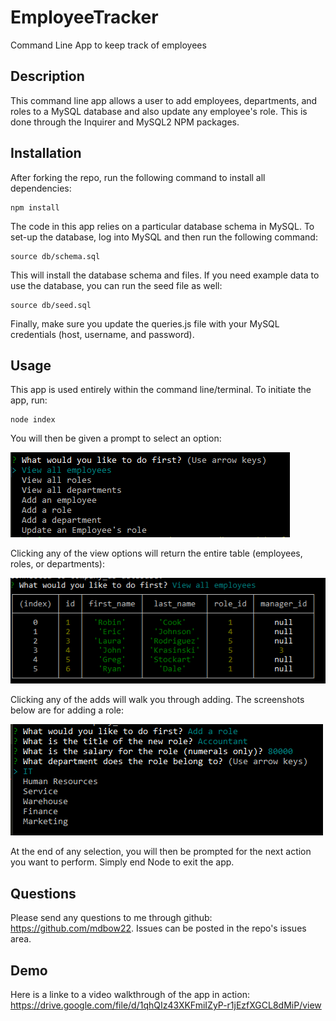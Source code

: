 # EmployeeTracker
Command Line App to keep track of employees

## Description

This command line app allows a user to add employees, departments, and roles to a MySQL database and also update any employee's role. This is done through the Inquirer and MySQL2 NPM packages.

## Installation

After forking the repo, run the following command to install all dependencies:

    npm install

The code in this app relies on a particular database schema in MySQL. To set-up the database, log into MySQL and then run the following command:

    source db/schema.sql

This will install the database schema and files. If you need example data to use the database, you can run the seed file as well:

    source db/seed.sql

Finally, make sure you update the queries.js file with your MySQL credentials (host, username, and password).

## Usage

This app is used entirely within the command line/terminal. To initiate the app, run:

    node index

You will then be given a prompt to select an option:

![screenshot of initial menu](https://github.com/mdbow22/EmployeeTracker/blob/d56cee84d8c7501b1c4edb7cbf44891dc5bb6a93/assets/menu_scrnshot.PNG)

Clicking any of the view options will return the entire table (employees, roles, or departments):

![screenshot of a table being displayed](https://github.com/mdbow22/EmployeeTracker/blob/d56cee84d8c7501b1c4edb7cbf44891dc5bb6a93/assets/viewTable_scrnshot.PNG)

Clicking any of the adds will walk you through adding. The screenshots below are for adding a role:

![screenshot of the prompts for adding a role](https://github.com/mdbow22/EmployeeTracker/blob/d56cee84d8c7501b1c4edb7cbf44891dc5bb6a93/assets/addRole_scrnshot.PNG)

At the end of any selection, you will then be prompted for the next action you want to perform. Simply end Node to exit the app.

## Questions

Please send any questions to me through github: https://github.com/mdbow22. Issues can be posted in the repo's issues area.

## Demo

Here is a linke to a video walkthrough of the app in action: https://drive.google.com/file/d/1qhQIz43XKFmiIZyP-r1jEzfXGCL8dMiP/view
